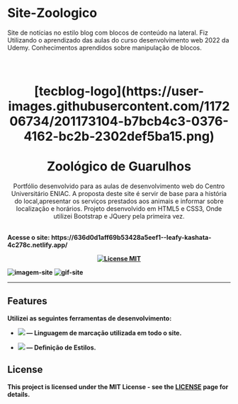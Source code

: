 # Site-Zoologico
Site de notícias no estilo blog com blocos de conteúdo na lateral. Fiz Utilizando o aprendizado das aulas do curso desenvolvimento web 2022 da Udemy. Conhecimentos aprendidos sobre manipulação de blocos.



<h1 align="center">
<br>
  [tecblog-logo](https://user-images.githubusercontent.com/117206734/201173104-b7bcb4c3-0376-4162-bc2b-2302def5ba15.png) 
<br>
<br>
Zoológico de Guarulhos
</h1>

<p align="center"> Portfólio desenvolvido para as aulas de desenvolvimento web do Centro Universitário ENIAC. A proposta deste site é servir de base para a história do local,apresentar os serviços prestados aos animais e informar sobre localização e horários. Projeto desenvolvido em HTML5 e CSS3, Onde utilizei Bootstrap e JQuery pela primeira vez. </p>
<p> 
<br>
<strong> Acesse o site: https://636d0d1aff69b53428a5eef1--leafy-kashata-4c278c.netlify.app/ <strong>
<br>
<p>
<p align="center">
  <a href="https://opensource.org/licenses/MIT">
    <img src="https://img.shields.io/badge/License-MIT-blue.svg" alt="License MIT">
  </a>
</p>

  ![imagem-site](https://user-images.githubusercontent.com/117206734/201172682-2cd5833e-2dec-46d1-a454-07e8660c477c.png)
  ![gif-site](https://user-images.githubusercontent.com/117206734/199379443-78102aab-212b-4280-8505-1a6e9384616a.gif)


<hr />

## Features
[//]: # (Add the features of your project here:)
Utilizei as seguintes ferramentas de desenvolvimento:

- <img src="https://img.shields.io/badge/HTML5-E34F26?style=for-the-badge&logo=html5&logoColor=white"> — Linguagem de marcação utilizada em todo o site.

- <img src="https://img.shields.io/badge/CSS3-1572B6?style=for-the-badge&logo=css3&logoColor=white"> — Definição de Estilos.

## License

This project is licensed under the MIT License - see the [LICENSE](https://opensource.org/licenses/MIT) page for details. 




